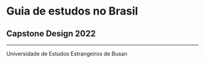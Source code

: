 # Guia de estudos no Brasil

## Capstone Design 2022

---

Universidade de Estudos Estrangeiros de Busan
